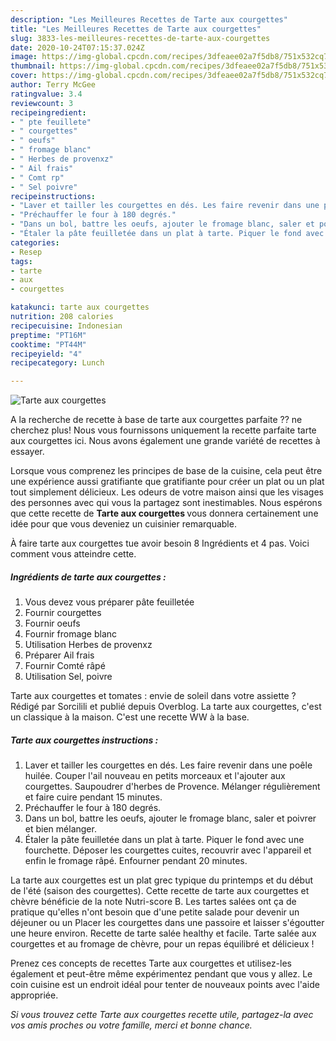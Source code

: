 ```yaml
---
description: "Les Meilleures Recettes de Tarte aux courgettes"
title: "Les Meilleures Recettes de Tarte aux courgettes"
slug: 3833-les-meilleures-recettes-de-tarte-aux-courgettes
date: 2020-10-24T07:15:37.024Z
image: https://img-global.cpcdn.com/recipes/3dfeaee02a7f5db8/751x532cq70/tarte-aux-courgettes-photo-principale-de-la-recette.jpg
thumbnail: https://img-global.cpcdn.com/recipes/3dfeaee02a7f5db8/751x532cq70/tarte-aux-courgettes-photo-principale-de-la-recette.jpg
cover: https://img-global.cpcdn.com/recipes/3dfeaee02a7f5db8/751x532cq70/tarte-aux-courgettes-photo-principale-de-la-recette.jpg
author: Terry McGee
ratingvalue: 3.4
reviewcount: 3
recipeingredient:
- " pte feuillete"
- " courgettes"
- " oeufs"
- " fromage blanc"
- " Herbes de provenxz"
- " Ail frais"
- " Comt rp"
- " Sel poivre"
recipeinstructions:
- "Laver et tailler les courgettes en dés. Les faire revenir dans une poêle huilée. Couper l&#39;ail nouveau en petits morceaux et l&#39;ajouter aux courgettes. Saupoudrer d&#39;herbes de Provence. Mélanger régulièrement et faire cuire pendant 15 minutes."
- "Préchauffer le four à 180 degrés."
- "Dans un bol, battre les oeufs, ajouter le fromage blanc, saler et poivrer et bien mélanger."
- "Étaler la pâte feuilletée dans un plat à tarte. Piquer le fond avec une fourchette. Déposer les courgettes cuites, recouvrir avec l&#39;appareil et enfin le fromage râpé. Enfourner pendant 20 minutes."
categories:
- Resep
tags:
- tarte
- aux
- courgettes

katakunci: tarte aux courgettes 
nutrition: 208 calories
recipecuisine: Indonesian
preptime: "PT16M"
cooktime: "PT44M"
recipeyield: "4"
recipecategory: Lunch

---
```



![Tarte aux courgettes](https://img-global.cpcdn.com/recipes/3dfeaee02a7f5db8/751x532cq70/tarte-aux-courgettes-photo-principale-de-la-recette.jpg)

A la recherche de recette à base de tarte aux courgettes parfaite ?? ne cherchez plus! Nous vous fournissons uniquement la recette parfaite tarte aux courgettes ici. Nous avons également une grande variété de recettes à essayer.

Lorsque vous comprenez les principes de base de la cuisine, cela peut être une expérience aussi gratifiante que gratifiante pour créer un plat ou un plat tout simplement délicieux. Les odeurs de votre maison ainsi que les visages des personnes avec qui vous la partagez sont inestimables. Nous espérons que cette recette de <strong> Tarte aux courgettes </strong> vous donnera certainement une idée pour que vous deveniez un cuisinier remarquable.

<!--inarticleads1-->

À faire tarte aux courgettes tue avoir besoin 8 Ingrédients et 4 pas. Voici comment vous atteindre cette.

##### Ingrédients de tarte aux courgettes :

1. Vous devez vous préparer  pâte feuilletée
1. Fournir  courgettes
1. Fournir  oeufs
1. Fournir  fromage blanc
1. Utilisation  Herbes de provenxz
1. Préparer  Ail frais
1. Fournir  Comté râpé
1. Utilisation  Sel, poivre


Tarte aux courgettes et tomates : envie de soleil dans votre assiette ? Rédigé par Sorcilili et publié depuis Overblog. La tarte aux courgettes, c&#39;est un classique à la maison. C&#39;est une recette WW à la base. 

<!--inarticleads2-->

##### Tarte aux courgettes instructions :

1. Laver et tailler les courgettes en dés. Les faire revenir dans une poêle huilée. Couper l&#39;ail nouveau en petits morceaux et l&#39;ajouter aux courgettes. Saupoudrer d&#39;herbes de Provence. Mélanger régulièrement et faire cuire pendant 15 minutes.
1. Préchauffer le four à 180 degrés.
1. Dans un bol, battre les oeufs, ajouter le fromage blanc, saler et poivrer et bien mélanger.
1. Étaler la pâte feuilletée dans un plat à tarte. Piquer le fond avec une fourchette. Déposer les courgettes cuites, recouvrir avec l&#39;appareil et enfin le fromage râpé. Enfourner pendant 20 minutes.


La tarte aux courgettes est un plat grec typique du printemps et du début de l&#39;été (saison des courgettes). Cette recette de tarte aux courgettes et chèvre bénéficie de la note Nutri-score B. Les tartes salées ont ça de pratique qu&#39;elles n&#39;ont besoin que d&#39;une petite salade pour devenir un déjeuner ou un Placer les courgettes dans une passoire et laisser s&#39;égoutter une heure environ. Recette de tarte salée healthy et facile. Tarte salée aux courgettes et au fromage de chèvre, pour un repas équilibré et délicieux ! 

<!--inarticleads1-->

<p>
Prenez ces concepts de recettes Tarte aux courgettes et utilisez-les également et peut-être même expérimentez pendant que vous y allez. Le coin cuisine est un endroit idéal pour tenter de nouveaux points avec l'aide appropriée.
</p>

<p>
<i>Si vous trouvez cette Tarte aux courgettes recette utile, partagez-la avec vos amis proches ou votre famille, merci et bonne chance.</i>
</p>
